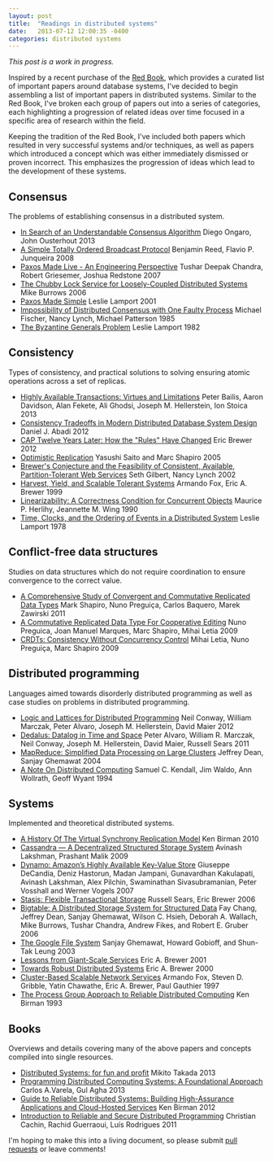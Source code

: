 ```yaml
---
layout: post
title:  "Readings in distributed systems"
date:   2013-07-12 12:00:35 -0400
categories: distributed systems
---
```


_This post is a work in progress._

Inspired by a recent purchase of the [Red Book][redbook], which provides
a curated list of important papers around database systems, I've decided
to begin assembling a list of important papers in distributed systems.
Similar to the Red Book, I've broken each group of papers out into a
series of categories, each highlighting a progression of related ideas
over time focused in a specific area of research within the field.

Keeping the tradition of the Red Book, I've included both papers which
resulted in very successful systems and/or techniques, as well as papers
which introduced a concept which was either immediately dismissed or
proven incorrect.  This emphasizes the progression of ideas which lead
to the development of these systems.

## Consensus

The problems of establishing consensus in a distributed system.

* [In Search of an Understandable Consensus Algorithm][raft]
  <span class="author">Diego Ongaro, John Ousterhout</span>
  <span class="date">2013</span>
* [A Simple Totally Ordered Broadcast Protocol][zab]
  <span class="author">Benjamin Reed, Flavio P. Junqueira</span>
  <span class="date">2008</span>
* [Paxos Made Live - An Engineering Perspective][paxoslive]
  <span class="author">Tushar Deepak Chandra, Robert Griesemer, Joshua Redstone</span>
  <span class="date">2007</span>
* [The Chubby Lock Service for Loosely-Coupled Distributed Systems][chubby]
  <span class="author">Mike Burrows</span>
  <span class="date">2006</span>
* [Paxos Made Simple][paxossimple]
  <span class="author">Leslie Lamport</span>
  <span class="date">2001</span>
* [Impossibility of Distributed Consensus with One Faulty Process][flp]
  <span class="author">Michael Fischer, Nancy Lynch, Michael Patterson</span>
  <span class="date">1985</span>
* [The Byzantine Generals Problem][generals]
  <span class="author">Leslie Lamport</span>
  <span class="date">1982</span>

## Consistency

Types of consistency, and practical solutions to solving ensuring atomic
operations across a set of replicas.


* [Highly Available Transactions: Virtues and Limitations][hat]
  <span class="author">Peter Bailis, Aaron Davidson, Alan Fekete, Ali Ghodsi, Joseph M. Hellerstein, Ion Stoica</span>
  <span class="date">2013</span>
* [Consistency Tradeoffs in Modern Distributed Database System Design][pacelc]
  <span class="author">Daniel J. Abadi</span>
  <span class="date">2012</span>
* [CAP Twelve Years Later: How the "Rules" Have Changed][cap12]
  <span class="author">Eric Brewer</span>
  <span class="date">2012</span>
* [Optimistic Replication][optimistic]
  <span class="author">Yasushi Saito and Marc Shapiro</span>
  <span class="date">2005</span>
* [Brewer's Conjecture and the Feasibility of Consistent, Available, Partition-Tolerant Web Services][cap]
  <span class="author">Seth Gilbert, Nancy Lynch</span>
  <span class="date">2002</span>
* [Harvest, Yield, and Scalable Tolerant Systems][harvest]
  <span class="author">Armando Fox, Eric A. Brewer</span>
  <span class="date">1999</span>
* [Linearizability: A Correctness Condition for Concurrent Objects][linearizability]
  <span class="author">Maurice P. Herlihy, Jeannette M. Wing</span>
  <span class="date">1990</span>
* [Time, Clocks, and the Ordering of Events in a Distributed System][clocks]
  <span class="author">Leslie Lamport</span>
  <span class="date">1978</span>

## Conflict-free data structures

Studies on data structures which do not require coordination to ensure
convergence to the correct value.

* [A Comprehensive Study of Convergent and Commutative Replicated Data Types][crdt1]
  <span class="author">Mark Shapiro, Nuno Preguiça, Carlos Baquero, Marek Zawirski</span>
  <span class="date">2011</span>
* [A Commutative Replicated Data Type For Cooperative Editing][treedoc]
  <span class="author">Nuno Preguica, Joan Manuel Marques, Marc Shapiro, Mihai Letia</span>
  <span class="date">2009</span>
* [CRDTs: Consistency Without Concurrency Control][crdt2]
  <span class="author">Mihai Letia, Nuno Preguiça, Marc Shapiro</span>
  <span class="date">2009</span>

## Distributed programming

Languages aimed towards disorderly distributed programming as well as
case studies on problems in distributed programming.

* [Logic and Lattices for Distributed Programming][blooml]
  <span class="author">Neil Conway, William Marczak, Peter Alvaro, Joseph M. Hellerstein, David Maier</span>
  <span class="date">2012</span>
* [Dedalus: Datalog in Time and Space][dedalus]
  <span class="author">Peter Alvaro, William R. Marczak, Neil Conway, Joseph M. Hellerstein, David Maier, Russell Sears</span>
  <span class="date">2011</span>
* [MapReduce: Simplified Data Processing on Large Clusters][mapreduce]
  <span class="author">Jeffrey Dean, Sanjay Ghemawat</span>
  <span class="date">2004</span>
* [A Note On Distributed Computing][computing]
  <span class="author">Samuel C. Kendall, Jim Waldo, Ann Wollrath, Geoff Wyant</span>
  <span class="date">1994</span>

## Systems

Implemented and theoretical distributed systems.

* [A History Of The Virtual Synchrony Replication Model][synchrony]
  <span class="author">Ken Birman</span>
  <span class="date">2010</span>
* [Cassandra — A Decentralized Structured Storage System][cassandra]
  <span class="author">Avinash Lakshman, Prashant Malik</span>
  <span class="date">2009</span>
* [Dynamo: Amazon’s Highly Available Key-Value Store][dynamo]
  <span class="author">Giuseppe DeCandia, Deniz Hastorun, Madan Jampani, Gunavardhan Kakulapati, Avinash Lakshman, Alex Pilchin, Swaminathan Sivasubramanian, Peter Vosshall and Werner Vogels</span>
  <span class="date">2007</span>
* [Stasis: Flexible Transactional Storage][stasis]
  <span class="author">Russell Sears, Eric Brewer</span>
  <span class="date">2006</span>
* [Bigtable: A Distributed Storage System for Structured Data][bigtable]
  <span class="author">Fay Chang, Jeffrey Dean, Sanjay Ghemawat, Wilson C. Hsieh, Deborah A. Wallach, Mike Burrows, Tushar Chandra, Andrew Fikes, and Robert E. Gruber</span>
  <span class="date">2006</span>
* [The Google File System][gfs]
  <span class="author">Sanjay Ghemawat, Howard Gobioff, and Shun-Tak Leung</span>
  <span class="date">2003</span>
* [Lessons from Giant-Scale Services][gss]
  <span class="author">Eric A. Brewer</span>
  <span class="date">2001</span>
* [Towards Robust Distributed Systems][trds]
  <span class="author">Eric A. Brewer</span>
  <span class="date">2000</span>
* [Cluster-Based Scalable Network Services][sns]
  <span class="author">Armando Fox, Steven D. Gribble, Yatin Chawathe, Eric A. Brewer, Paul Gauthier</span>
  <span class="date">1997</span>
* [The Process Group Approach to Reliable Distributed Computing][isis]
  <span class="author">Ken Birman</span>
  <span class="date">1993</span>

## Books

Overviews and details covering many of the above papers and concepts compiled into single resources.

* [Distributed Systems: for fun and profit][distsys_fun-profit]
  <span class="author">Mikito Takada</span>
  <span class="date">2013</span>
* [Programming Distributed Computing Systems: A Foundational Approach][progdist_foundational-approach]
  <span class="author">Carlos A.Varela, Gul Agha</span>
  <span class="date">2013</span>
* [Guide to Reliable Distributed Systems: Building High-Assurance Applications and Cloud-Hosted Services][guide_reliable_dist_systems]
  <span class="author">Ken Birman</span>
  <span class="date">2012</span>
* [Introduction to Reliable and Secure Distributed Programming][intro_reilable-secure-dist-programming]
  <span class="author">Christian Cachin, Rachid Guerraoui, Luís Rodrigues</span>
  <span class="date">2011</span>

I'm hoping to make this into a living document, so please submit [pull
requests][pull] or leave comments!

[pacelc]: http://cs-www.cs.yale.edu/homes/dna/papers/abadi-pacelc.pdf
[pull]: https://github.com/cmeiklejohn/cmeiklejohn.github.io
[optimistic]: http://www.ysaito.com/survey.pdf
[redbook]: http://www.amazon.com/Readings-Database-Systems-Joseph-Hellerstein/dp/0262693143
[raft]: https://ramcloud.stanford.edu/wiki/download/attachments/11370504/raft.pdf
[paxoslive]: http://research.google.com/pubs/pub33002.html
[dynamo]: http://www.read.seas.harvard.edu/~kohler/class/cs239-w08/decandia07dynamo.pdf
[crdt1]: http://hal.upmc.fr/docs/00/55/55/88/PDF/techreport.pdf
[hat]: http://www.bailis.org/papers/hat-vldb2014.pdf
[linearizability]: http://cs.brown.edu/~mph/HerlihyW90/p463-herlihy.pdf
[paxossimple]: http://www.cs.utexas.edu/users/lorenzo/corsi/cs380d/past/03F/notes/paxos-simple.pdf
[generals]: http://www.cs.cornell.edu/courses/cs614/2004sp/papers/lsp82.pdf
[flp]: http://macs.citadel.edu/rudolphg/csci604/ImpossibilityofConsensus.pdf
[treedoc]: http://hal.inria.fr/docs/00/44/59/75/PDF/icdcs09-treedoc.pdf
[zab]: http://labs.yahoo.com/files/ladis08.pdf
[computing]: http://dl.acm.org/citation.cfm?id=974938
[blooml]: http://db.cs.berkeley.edu/papers/UCB-lattice-tr.pdf
[dedalus]: http://db.cs.berkeley.edu/papers/datalog2011-dedalus.pdf
[clocks]: http://www.stanford.edu/class/cs240/readings/lamport.pdf
[harvest]: http://lab.mscs.mu.edu/Dist2012/lectures/HarvestYield.pdf
[crdt2]: http://hal.archives-ouvertes.fr/docs/00/39/79/81/PDF/RR-6956.pdf
[mapreduce]: http://research.google.com/archive/mapreduce.html
[cassandra]: http://www.cs.cornell.edu/projects/ladis2009/papers/lakshman-ladis2009.pdf
[synchrony]: http://www.cs.cornell.edu/ken/History.pdf
[stasis]: http://www.cs.berkeley.edu/~brewer/sears-2006.pdf
[isis]: http://www.cs.cornell.edu/projects/spinglass/public_pdfs/Process%20Group%20Approach.pdf
[cap]: http://dl.acm.org/citation.cfm?id=564601
[bigtable]: http://research.google.com/archive/bigtable-osdi06.pdf
[chubby]: http://research.google.com/archive/chubby-osdi06.pdf
[gfs]: http://research.google.com/archive/gfs.html
[distsys_fun-profit]: http://book.mixu.net/distsys/
[cap12]: http://www.infoq.com/articles/cap-twelve-years-later-how-the-rules-have-changed
[sns]: http://www.cs.berkeley.edu/%7Ebrewer/papers/TACC-sosp.pdf
[progdist_foundational-approach]: http://www.amazon.com/Programming-Distributed-Computing-Systems-Foundational/dp/0262018985
[intro_reilable-secure-dist-programming]: http://www.distributedprogramming.net/
[guide_reliable_dist_systems]: http://www.amazon.com/Guide-Reliable-Distributed-Systems-High-Assurance/dp/1447124154
[gss]: http://www.cs.berkeley.edu/%7Ebrewer/papers/GiantScale-IEEE.pdf
[trds]: http://www.cs.berkeley.edu/~brewer/cs262b-2004/PODC-keynote.pdf
